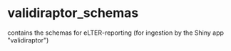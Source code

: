 # validiraptor_schemas
contains the schemas for eLTER-reporting (for ingestion by the Shiny app "validiraptor")
